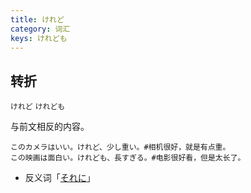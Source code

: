 ```yaml
---
title: けれど
category: 词汇
keys: けれども
---
```


## 转折

`けれど`
`けれども`

与前文相反的内容。

```example
このカメラはいい。けれど、少し重い。#相机很好，就是有点重。
この映画は面白い。けれども、長すぎる。#电影很好看，但是太长了。
```

- 反义词「[それに](../soreni#一致)」
